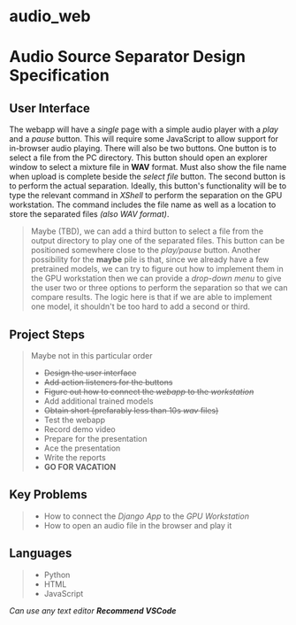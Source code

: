 # audio_web
 
# Audio Source Separator Design Specification

## User Interface
The webapp will have a *single* page with a simple audio player with a *play* and a *pause* button.
This will require some JavaScript to allow support for in-browser audio playing.
There will also be two buttons. One button is to select a file from the PC directory. This button should open an explorer window to select a mixture file in **WAV** format. Must also show the file name when upload is complete beside the *select file* button.
The second button is to perform the actual separation. Ideally, this button's functionality will be to type the relevant command in *XShell* to perform the separation on the GPU workstation. The command includes the file name as well as a location to store the separated files *(also WAV format)*.
> Maybe (TBD), we can add a third button to select a file from the output directory to play one of the separated files. This button can be positioned somewhere close to the *play/pause* button.
> Another possibility for the **maybe** pile is that, since we already have a few pretrained models, we can try to figure out how to implement them in the GPU workstation then we can provide a *drop-down menu* to give the user two or three options to perform the separation so that we can compare results. The logic here is that if we are able to implement one model, it shouldn't be too hard to add a second or third.

## Project Steps
> Maybe not in this particular order
> - ~~Design the user interface~~
> - ~~Add action listeners for the buttons~~
> - ~~Figure out how to connect the *webapp* to the *workstation*~~ 
> - Add additional trained models
> - ~~Obtain short (prefarably less than 10s *wav* files)~~
> - Test the webapp
> - Record demo video
> - Prepare for the presentation
> - Ace the presentation
> - Write the reports
> - **GO FOR VACATION**

## Key Problems
> - How to connect the *Django App* to the *GPU Workstation*
> - How to open an audio file in the browser and play it

## Languages
> - Python
> - HTML
> - JavaScript

*Can use any text editor **Recommend VSCode***

